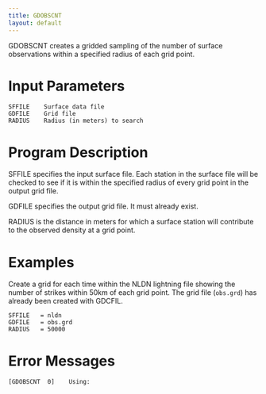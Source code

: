 ```yaml
---
title: GDOBSCNT
layout: default
---
```


GDOBSCNT creates a gridded sampling of the number of surface observations
within a specified radius of each grid point.

# Input Parameters
 
	SFFILE    Surface data file
	GDFILE    Grid file
	RADIUS    Radius (in meters) to search
 

# Program Description
 
SFFILE specifies the input surface file. Each station in the
surface file will be checked to see if it is within the
specified radius of every grid point in the output grid file.

GDFILE specifies the output grid file. It must already exist.

RADIUS is the distance in meters for which a surface station
will contribute to the observed density at a grid point.


# Examples
 
Create a grid for each time within the NLDN lightning file
    showing the number of strikes within 50km of each grid point.
    The grid file (`obs.grd`) has already been created with GDCFIL.

    SFFILE   = nldn
    GDFILE   = obs.grd
    RADIUS   = 50000

# Error Messages

	[GDOBSCNT  0]    Using: 
